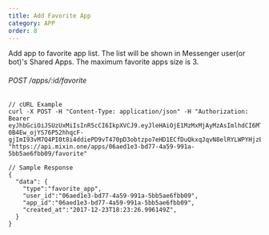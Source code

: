 ```yaml
---
title: Add Favorite App
category: APP
order: 8
---
```


Add app to favorite app list. The list will be shown in Messenger user(or bot)'s Shared Apps. The maximum favorite apps size is 3.

###### POST /apps/:id/favorite

```
// cURL Example
curl -X POST -H "Content-Type: application/json" -H "Authorization: Bearer eyJhbGciOiJSUzUxMiIsInR5cCI6IkpXVCJ9.eyJleHAiOjE1MzMxMjAyMzAsImlhdCI6MTUyNTM0NDIzMCwianRpIjoiNjEyZDRjYTQtOGUwNC00YTk3LTgwZTMtN2UwMjY0OGE5ZmQ0Iiwic2lkIjoiYTM0YzA3YTktNzU1ZC00YjU0LTk0YzUtZTQ1ZTlhMmRkNDNlIiwic2lnIjoiMTI3YWVhOWU3MmZhMDJiZWE0MDdhZGNiYTA0M2IzMmM0YTRhN2U2NGIzMDU0NzcyMGRlMjk3YjE2NGU5MWVhMiIsInVpZCI6IjA2YWVkMWUzLWJkNzctNGE1OS05OTFhLTViYjVhZTZmYmIwOSJ9.g_sED63nqS_cf68FKh8Ow1-0B4Ew_ojYS76P52hhqcF-gjImI93vM7Q4PI0t8i4ddiePD9vT470pD3obtzpo7eHD1ECfDuQkxqJqvN8elRYLWPYHjzElu0JqHDDIXh1TCtzGLReR4ZmC9g9DkhxDhocP9srWdVDAU_FbJOjznOE" "https://api.mixin.one/apps/06aed1e3-bd77-4a59-991a-5bb5ae6fbb09/favorite"
```

```
// Sample Response
{
  "data": {
    "type":"favorite_app",
    "user_id":"06aed1e3-bd77-4a59-991a-5bb5ae6fbb09",
    "app_id":"06aed1e3-bd77-4a59-991a-5bb5ae6fbb09",
    "created_at":"2017-12-23T18:23:26.996149Z",
  }
}
```
